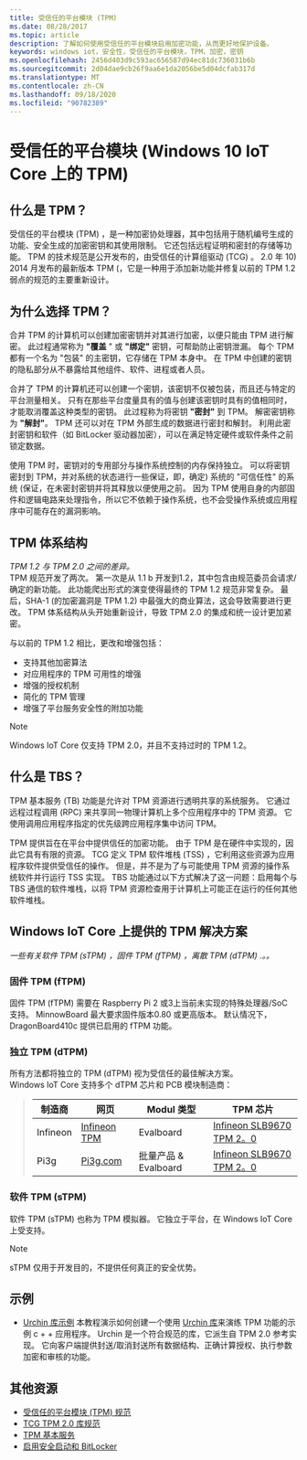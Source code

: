 ```yaml
---
title: 受信任的平台模块 (TPM)
ms.date: 08/28/2017
ms.topic: article
description: 了解如何使用受信任的平台模块启用加密功能，从而更好地保护设备。
keywords: windows iot，安全性，受信任的平台模块，TPM，加密，密钥
ms.openlocfilehash: 2456d403d9c593ac656587d94ec81dc736031b6b
ms.sourcegitcommit: 2d04dae9cb26f9aa6e1da2056be5d04dcfab317d
ms.translationtype: MT
ms.contentlocale: zh-CN
ms.lasthandoff: 09/18/2020
ms.locfileid: "90782389"
---
```

# <a name="trusted-platform-module-tpm-on-windows-10-iot-core"></a>受信任的平台模块 (Windows 10 IoT Core 上的 TPM) 

## <a name="what-is-tpm"></a>什么是 TPM？
受信任的平台模块 (TPM) ，是一种加密协处理器，其中包括用于随机编号生成的功能、安全生成的加密密钥和其使用限制。 它还包括远程证明和密封的存储等功能。
TPM 的技术规范是公开发布的，由受信任的计算组驱动 (TCG) 。 2.0 年 10) 2014 月发布的最新版本 TPM (，它是一种用于添加新功能并修复以前的 TPM 1.2 弱点的规范的主要重新设计。

## <a name="why-tpm"></a>为什么选择 TPM？  
合并 TPM 的计算机可以创建加密密钥并对其进行加密，以便只能由 TPM 进行解密。 此过程通常称为 **"覆盖** " 或 **"绑定"** 密钥，可帮助防止密钥泄漏。 每个 TPM 都有一个名为 "包装" 的主密钥，它存储在 TPM 本身中。 在 TPM 中创建的密钥的隐私部分从不暴露给其他组件、软件、进程或者人员。  

合并了 TPM 的计算机还可以创建一个密钥，该密钥不仅被包装，而且还与特定的平台测量相关。 只有在那些平台度量具有的值与创建该密钥时具有的值相同时，才能取消覆盖这种类型的密钥。 此过程称为将密钥 **"密封"** 到 TPM。 解密密钥称为 **"解封"**。 TPM 还可以对在 TPM 外部生成的数据进行密封和解封。 利用此密封密钥和软件（如 BitLocker 驱动器加密），可以在满足特定硬件或软件条件之前锁定数据。  

使用 TPM 时，密钥对的专用部分与操作系统控制的内存保持独立。 可以将密钥密封到 TPM，并对系统的状态进行一些保证，即，确定) 系统的 "可信任性" 的系统 (保证，在未密封密钥并将其释放以便使用之前。 因为 TPM 使用自身的内部固件和逻辑电路来处理指令，所以它不依赖于操作系统，也不会受操作系统或应用程序中可能存在的漏洞影响。

## <a name="tpm-architecture"></a>TPM 体系结构
_TPM 1.2 与 TPM 2.0 之间的差异。_  
TPM 规范开发了两次。 第一次是从 1.1 b 开发到1.2，其中包含由规范委员会请求/确定的新功能。 此功能爬出形式的演变使得最终的 TPM 1.2 规范非常复杂。 最后，SHA-1 (的加密漏洞是 TPM 1.2) 中最强大的商业算法，这会导致需要进行更改。 TPM 体系结构从头开始重新设计，导致 TPM 2.0 的集成和统一设计更加紧密。  

与以前的 TPM 1.2 相比，更改和增强包括：

* 支持其他加密算法
* 对应用程序的 TPM 可用性的增强
* 增强的授权机制
* 简化的 TPM 管理
* 增强了平台服务安全性的附加功能

> [!NOTE] 
> Windows IoT Core 仅支持 TPM 2.0，并且不支持过时的 TPM 1.2。

## <a name="what-is-tbs"></a>什么是 TBS？ 
TPM 基本服务 (TB) 功能是允许对 TPM 资源进行透明共享的系统服务。 它通过远程过程调用 (RPC) 来共享同一物理计算机上多个应用程序中的 TPM 资源。 它使用调用应用程序指定的优先级跨应用程序集中访问 TPM。  

TPM 提供旨在在平台中提供信任的加密功能。 由于 TPM 是在硬件中实现的，因此它具有有限的资源。 TCG 定义 TPM 软件堆栈 (TSS) ，它利用这些资源为应用程序软件提供受信任的操作。 但是，并不是为了与可能使用 TPM 资源的操作系统软件并行运行 TSS 实现。 TBS 功能通过以下方式解决了这一问题：启用每个与 TBS 通信的软件堆栈，以将 TPM 资源检查用于计算机上可能正在运行的任何其他软件堆栈。

## <a name="tpm-solutions-available-on-windows-iot-core"></a>Windows IoT Core 上提供的 TPM 解决方案  
_一些有关软件 TPM (sTPM) ，固件 TPM (fTPM) ，离散 TPM (dTPM) .。。_

### <a name="firmware-tpm-ftpm"></a>固件 TPM (fTPM)   
固件 TPM (fTPM) 需要在 Raspberry Pi 2 或3上当前未实现的特殊处理器/SoC 支持。 MinnowBoard 最大要求固件版本0.80 或更高版本。 默认情况下，DragonBoard410c 提供已启用的 fTPM 功能。  

### <a name="discrete-tpm-dtpm"></a>独立 TPM (dTPM)   
所有方法都将独立的 TPM (dTPM) 视为受信任的最佳解决方案。  
Windows IoT Core 支持多个 dTPM 芯片和 PCB 模块制造商：

> | 制造商 | 网页 | Modul 类型 | TPM 芯片 |
> |-------------|----------|----------|----------| 
> | Infineon | [Infineon TPM](https://www.infineon.com/cms/en/product/evaluation-boards/iridium9670-tpm2.0-linux/)| Evalboard | [Infineon SLB9670 TPM 2。0](https://www.infineon.com/cms/de/product/security-smart-card-solutions/optiga-embedded-security-solutions/optiga-tpm/slb-9670vq2.0/) |
> | Pi3g | [Pi3g.com](https://pi3g.com/eigene-produkte/)| 批量产品 & Evalboard | [Infineon SLB9670 TPM 2。0](https://www.infineon.com/cms/de/product/security-smart-card-solutions/optiga-embedded-security-solutions/optiga-tpm/slb-9670vq2.0/) |


### <a name="software-tpm-stpm"></a>软件 TPM (sTPM)   
软件 TPM (sTPM) 也称为 TPM 模拟器。 它独立于平台，在 Windows IoT Core 上受支持。  

> [!NOTE]
> sTPM 仅用于开发目的，不提供任何真正的安全优势。  


## <a name="samples"></a>示例  
<!--
* [TBSSample project C++](https://developer.microsoft.com/en-us/windows/iot/samples/tbssample)
  This tutorial demonstrates how to create a basic C++ application that uses TBS to poll the TPM.  -->
* [Urchin 库示例](https://github.com/ms-iot/security/tree/master/Urchin/Lib) 本教程演示如何创建一个使用 [Urchin 库](https://github.com/ms-iot/security)来演练 TPM 功能的示例 c + + 应用程序。 Urchin 是一个符合规范的库，它派生自 TPM 2.0 参考实现。 它向客户端提供封送/取消封送所有数据结构、正确计算授权、执行参数加密和审核的功能。

## <a name="additional-resources"></a>其他资源  
* [受信任的平台模块 (TPM) 规范](http://www.trustedcomputinggroup.org/developers/trusted_platform_module) 
* [TCG TPM 2.0 库规范](http://www.trustedcomputinggroup.org/resources/tpm_library_specification)
* [TPM 基本服务](https://msdn.microsoft.com/library/windows/desktop/aa446796(v=vs.85).aspx) 
* [启用安全启动和 BitLocker](SecureBootAndBitLocker.md)

